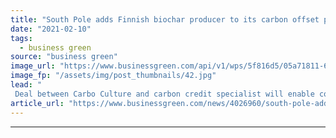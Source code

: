 ```yaml
---
title: "South Pole adds Finnish biochar producer to its carbon offset portfolio"
date: "2021-02-10"
tags: 
  - business green
source: "business green"
image_url: "https://www.businessgreen.com/api/v1/wps/5f816d5/05a71811-6ce2-4342-a959-49c1066ee489/5/CarboCulture-Website-HighRes-9-185x114.jpg"
image_fp: "/assets/img/post_thumbnails/42.jpg"
lead: "
 Deal between Carbo Culture and carbon credit specialist will enable companies to invest in biochar in order to offset their emissions ..."
article_url: "https://www.businessgreen.com/news/4026960/south-pole-adds-finnish-biochar-producer-carbon-offset-portfolio"
---
```


---
